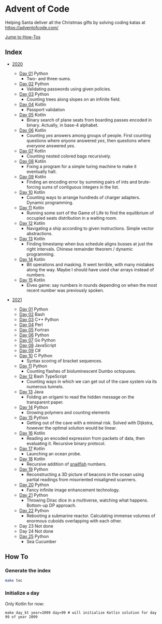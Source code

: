 # Advent of Code

Helping Santa deliver all the Christmas gifts by solving coding katas at https://adventofcode.com/

[Jump to How-Tos](#how-to)

## Index

- [2020](https://adventofcode.com/2020)
  + [Day 01](./2020/day_01)  Python
    * Two- and three-sums.
  + [Day 02](./2020/day_02)  Python
    * Validating passwords using given policies.
  + [Day 03](./2020/day_03)  Python
    * Counting trees along slopes on an infinite field.
  + [Day 04](./2020/day_04)  Kotlin
    * Passport validation
  + [Day 05](./2020/day_05)  Kotlin
    * Binary search of plane seats from boarding passes encoded in binary. Actually, in base-4 alphabet.
  + [Day 06](./2020/day_06)  Kotlin
    * Counting _yes_ answers among groups of people. First counting questions where _anyone_ answered _yes_, then questions where _everyone_ answered _yes_.
  + [Day 07](./2020/day_07)  Kotlin
    * Counting nested colored bags recursively.
  + [Day 08](./2020/day_08)  Kotlin
    * Fixing a program for a simple turing machine to make it eventually halt.
  + [Day 09](./2020/day_09)  Kotlin
    * Finding an encoding error by summing pairs of ints and brute-forcing sums of contiguous integers in the list.
  + [Day 10](./2020/day_10)  Kotlin
    * Counting ways to arrange hundreds of charger adapters. Dynamic programming.
  + [Day 11](./2020/day_11)  Kotlin
    * Running some sort of the Game of Life to find the equilibrium of occupied seats distribution in a waiting room.
  + [Day 12](./2020/day_12)  Kotlin
    * Navigating a ship according to given instructions. Simple vector abstractions.
  + [Day 13](./2020/day_13)  Kotlin
    * Finding timestamp when bus schedule aligns busses at just the right intervals. Chinese remainder theorem / dynamic programming.
  + [Day 14](./2020/day_14)  Kotlin
    * Bit operations and masking. It went terrible, with many mistakes along the way. Maybe I should have used char arrays instead of numbers.
  + [Day 15](./2020/day_15)  Kotlin
    * Elves game: say numbers in rounds depending on when the most recent number was previously spoken.

- [2021](https://adventofcode.com/2021)
  + [Day 01](./2021/day_01)  Python
  + [Day 02](./2021/day_02)  Bash
  + [Day 03](./2021/day_03)  C++ Python
  + [Day 04](./2021/day_04)  Perl
  + [Day 05](./2021/day_05)  Fortran
  + [Day 06](./2021/day_06)  Python
  + [Day 07](./2021/day_07)  Go Python
  + [Day 08](./2021/day_08)  JavaScript
  + [Day 09](./2021/day_09)  C#
  + [Day 10](./2021/day_10)  C Python
    * Syntax scoring of bracket sequences.
  + [Day 11](./2021/day_11)  Python
    * Counting flashes of bioluminescent Dumbo octopuses.
  + [Day 12](./2021/day_12)  Bash TypeScript
    * Counting ways in which we can get out of the cave system via its numerous tunnels.
  + [Day 13](./2021/day_13)  Java
    * Folding an origami to read the hidden message on the transparent paper.
  + [Day 14](./2021/day_14)  Python
    * Growing polymers and counting elements
  + [Day 15](./2021/day_15)  Python
    * Getting out of the cave with a minimal risk. Solved with Dijkstra, however the optimal solution would be linear.
  + [Day 16](./2021/day_16)  Kotlin
    * Reading an encoded expression from packets of data, then evaluating it. Recursive binary protocol.
  + [Day 17](./2021/day_17)  Kotlin
    * Launching an ocean probe.
  + [Day 18](./2021/day_18)  Kotlin
    * Recursive addition of [snailfish](https://en.wikipedia.org/wiki/Snailfish) numbers.
  + [Day 19](./2021/day_19)  Python
    * Reconstructing a 3D picture of beacons in the ocean using partial readings from misoriented misaligned scanners.
  + [Day 20](./2021/day_20)  Python
    * Fancy infinite image enhancement technology.
  + [Day 21](./2021/day_21)  Python
    * Throwing Dirac dice in a multiverse, watching what happens. Bottom-up DP approach.
  + [Day 22](./2021/day_22)  Python
    * Rebooting a submarine reactor. Calculating immense volumes of enormous cuboids overlapping with each other.
  + Day 23 Not done
  + Day 24 Not done
  + [Day 25](./2021/day_25)  Python
    * Sea Cucumber

## How To

### Generate the index

```bash
make toc
```

### Initialize a day

Only Kotlin for now:
```
make day_kt year=2099 day=99 # will initialize Kotlin solution for day 99 of year 2099
```

